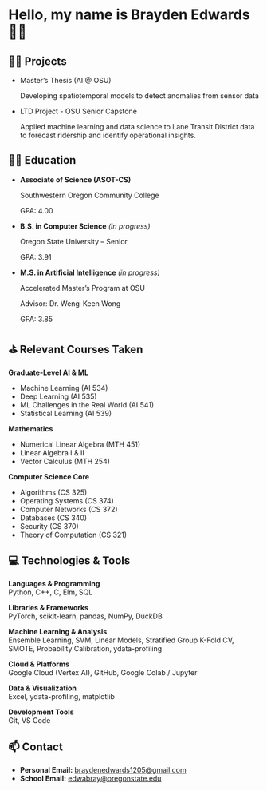 # Hello, my name is Brayden Edwards 🙋‍♂️

## 👷‍♂️ Projects

- Master’s Thesis (AI @ OSU)
    
    Developing spatiotemporal models to detect anomalies from sensor data 
    
- LTD Project - OSU Senior Capstone
    
    Applied machine learning and data science to Lane Transit District data to forecast ridership and identify operational insights. 
    

## 👨‍🏫 Education

- **Associate of Science (ASOT-CS)**
    
    Southwestern Oregon Community College

    GPA: 4.00  
    
- **B.S. in Computer Science** *(in progress)*
    
    Oregon State University – Senior
  
    GPA: 3.91
    
- **M.S. in Artificial Intelligence** *(in progress)*
    
    Accelerated Master’s Program at OSU

    Advisor: Dr. Weng-Keen Wong

    GPA: 3.85

## ⛳️ Relevant Courses Taken

**Graduate-Level AI & ML**

- Machine Learning (AI 534)
- Deep Learning (AI 535)
- ML Challenges in the Real World (AI 541)
- Statistical Learning (AI 539)

**Mathematics**

- Numerical Linear Algebra (MTH 451)
- Linear Algebra I & II
- Vector Calculus (MTH 254)

**Computer Science Core**

- Algorithms (CS 325)
- Operating Systems (CS 374)
- Computer Networks (CS 372)
- Databases (CS 340)
- Security (CS 370)
- Theory of Computation (CS 321)

## 💻 Technologies & Tools

**Languages & Programming**  
Python, C++, C, Elm, SQL  

**Libraries & Frameworks**  
PyTorch, scikit-learn, pandas, NumPy, DuckDB  

**Machine Learning & Analysis**  
Ensemble Learning, SVM, Linear Models, Stratified Group K-Fold CV, SMOTE, Probability Calibration, ydata-profiling

**Cloud & Platforms**  
Google Cloud (Vertex AI), GitHub, Google Colab / Jupyter  

**Data & Visualization**  
Excel, ydata-profiling, matplotlib  

**Development Tools**  
Git, VS Code
  
## 📫 Contact

- **Personal Email:** braydenedwards1205@gmail.com  
- **School Email:** edwabray@oregonstate.edu
